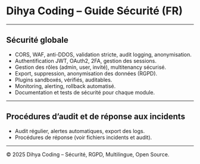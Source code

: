 # Dihya Coding – Guide Sécurité (FR)

---

## Sécurité globale

- CORS, WAF, anti-DDOS, validation stricte, audit logging, anonymisation.
- Authentification JWT, OAuth2, 2FA, gestion des sessions.
- Gestion des rôles (admin, user, invité), multitenancy sécurisé.
- Export, suppression, anonymisation des données (RGPD).
- Plugins sandboxés, vérifiés, auditables.
- Monitoring, alerting, rollback automatisé.
- Documentation et tests de sécurité pour chaque module.

---

## Procédures d’audit et de réponse aux incidents
- Audit régulier, alertes automatiques, export des logs.
- Procédures de réponse (voir fichiers incidents et audit).

---

© 2025 Dihya Coding – Sécurité, RGPD, Multilingue, Open Source.
